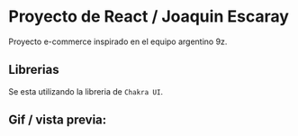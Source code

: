 # Proyecto de React / Joaquin Escaray

Proyecto e-commerce inspirado en el equipo argentino 9z.

## Librerias
Se esta utilizando la libreria de `Chakra UI`.

## Gif / vista previa:
